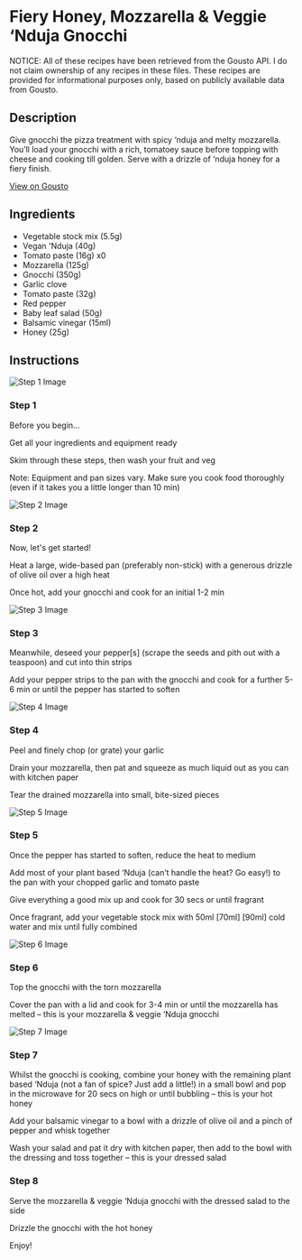 # Fiery Honey, Mozzarella & Veggie ‘Nduja Gnocchi

NOTICE: All of these recipes have been retrieved from the Gousto API. I do not claim ownership of any recipes in these files. These recipes are provided for informational purposes only, based on publicly available data from Gousto.

## Description

Give gnocchi the pizza treatment with spicy ‘nduja and melty mozzarella. You’ll load your gnocchi with a rich, tomatoey sauce before topping with cheese and cooking till golden. Serve with a drizzle of ‘nduja honey for a fiery finish.

[View on Gousto](https://www.gousto.co.uk/recipes/cookbook/fiery-honey-mozzarella-veggie-nduja-gnocchi)

## Ingredients

- Vegetable stock mix (5.5g)
- Vegan 'Nduja (40g)
- Tomato paste (16g) x0
- Mozzarella (125g)
- Gnocchi (350g)
- Garlic clove
- Tomato paste (32g)
- Red pepper
- Baby leaf salad (50g)
- Balsamic vinegar (15ml)
- Honey (25g)

## Instructions

![Step 1 Image](https://production-media.gousto.co.uk/cms/recipe-step-image/Step-1-1716393002924-x200.jpg)

### Step 1

Before you begin...

Get all your ingredients and equipment ready

Skim through these steps, then wash your fruit and veg

Note: Equipment and pan sizes vary. Make sure you cook food thoroughly (even if it takes you a little longer than 10 min)

![Step 2 Image](https://production-media.gousto.co.uk/cms/recipe-step-image/step-2-1716393006261-x200.jpg)

### Step 2

Now, let's get started!

Heat a large, wide-based pan (preferably non-stick) with a generous drizzle of olive oil over a high heat

Once hot, add your gnocchi and cook for an initial 1-2 min

![Step 3 Image](https://production-media.gousto.co.uk/cms/recipe-step-image/step-3-1716393011239-x200.jpg)

### Step 3

Meanwhile, deseed your pepper[s] (scrape the seeds and pith out with a teaspoon) and cut into thin strips

Add your pepper strips to the pan with the gnocchi and cook for a further 5-6 min or until the pepper has started to soften

![Step 4 Image](https://production-media.gousto.co.uk/cms/recipe-step-image/step-4-1716393015453-x200.jpg)

### Step 4

Peel and finely chop (or grate) your garlic

Drain your mozzarella, then pat and squeeze as much liquid out as you can with kitchen paper

Tear the drained mozzarella into small, bite-sized pieces

![Step 5 Image](https://production-media.gousto.co.uk/cms/recipe-step-image/step-5-1716393019014-x200.jpg)

### Step 5

Once the pepper has started to soften, reduce the heat to medium

Add most of your plant based ‘Nduja (can’t handle the heat? Go easy!) to the pan with your chopped garlic and tomato paste

Give everything a good mix up and cook for 30 secs or until fragrant

Once fragrant, add your vegetable stock mix with 50ml<span class="text-purple"> [70ml]</span><span class="text-danger"> [90ml]</span> cold water and mix until fully combined

![Step 6 Image](https://production-media.gousto.co.uk/cms/recipe-step-image/step-6-1716393026671-x200.jpg)

### Step 6

Top the gnocchi with the torn mozzarella

Cover the pan with a lid and cook for 3-4 min or until the mozzarella has melted – this is your mozzarella & veggie ‘Nduja gnocchi

![Step 7 Image](https://production-media.gousto.co.uk/cms/recipe-step-image/step-7-1716393031668-x200.jpg)

### Step 7

Whilst the gnocchi is cooking, combine your honey with the remaining plant based ‘Nduja (not a fan of spice? Just add a little!) in a small bowl and pop in the microwave for 20 secs on high or until bubbling – this is your hot honey

Add your balsamic vinegar to a bowl with a drizzle of olive oil and a pinch of pepper and whisk together

Wash your salad and pat it dry with kitchen paper, then add to the bowl with the dressing and toss together – this is your dressed salad

### Step 8

Serve the mozzarella & veggie ‘Nduja gnocchi with the dressed salad to the side

Drizzle the gnocchi with the hot honey

Enjoy!

